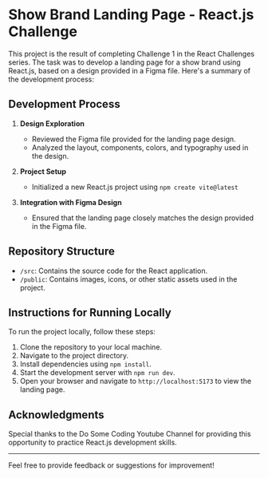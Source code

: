 # Show Brand Landing Page - React.js Challenge

This project is the result of completing Challenge 1 in the React Challenges series. The task was to develop a landing page for a show brand using React.js, based on a design provided in a Figma file. Here's a summary of the development process:

## Development Process

1. **Design Exploration**
   - Reviewed the Figma file provided for the landing page design.
   - Analyzed the layout, components, colors, and typography used in the design.

2. **Project Setup**
   - Initialized a new React.js project using `npm create vite@latest`

3. **Integration with Figma Design**
   - Ensured that the landing page closely matches the design provided in the Figma file.

## Repository Structure

- `/src`: Contains the source code for the React application.
- `/public`: Contains images, icons, or other static assets used in the project.

## Instructions for Running Locally

To run the project locally, follow these steps:

1. Clone the repository to your local machine.
2. Navigate to the project directory.
3. Install dependencies using `npm install`.
4. Start the development server with `npm run dev`.
5. Open your browser and navigate to `http://localhost:5173` to view the landing page.

## Acknowledgments

Special thanks to the Do Some Coding  Youtube Channel for providing this opportunity to practice React.js development skills.

---

Feel free to provide feedback or suggestions for improvement!
